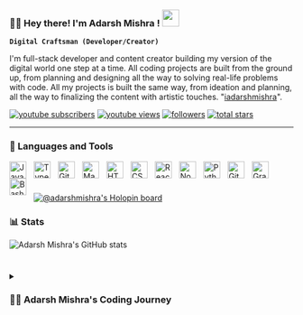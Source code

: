 ### 🏄‍♂️ Hey there! I'm Adarsh Mishra ! <img src="https://media.giphy.com/media/hvRJCLFzcasrR4ia7z/giphy.gif" width="30"/>

**`Digital Craftsman (Developer/Creator)`**

I'm full-stack developer and content creator building my version of the digital world one step at a time. All coding projects are built from the ground up, from planning and designing all the way to solving real-life problems with code. All my projects is built the same way, from ideation and planning, all the way to finalizing the content with artistic touches. "[iadarshmishra][youtube]".


<p align="left">
      <a href="https://www.youtube.com/channel/UCWNKkDZmyWN7HklvW1KE4NQ/featured?sub_confirmation=1">
         <img alt="youtube subscribers" title="Subscribe to my YouTube channel" src="https://custom-icon-badges.demolab.com/youtube/channel/subscribers/UC2WHjPDvbE6O328n17ZGcfg?color=%23E05D44&label=SUBSCRIBE&logo=video&logoColor=white&style=for-the-badge&labelColor=CE4630"/></a> 
      <a href="https://www.youtube.com/@iamadarshmishra/featured">
         <img alt="youtube views" title="YouTube views" src="https://custom-icon-badges.demolab.com/youtube/channel/views/UC2WHjPDvbE6O328n17ZGcfg?color=%23E1AD0E&logo=eye&logoColor=white&style=for-the-badge&labelColor=C79600"/></a> 
      <a href="https://github.com/iadarshmishra?tab=followers">
         <img alt="followers" title="Follow me on Github" src="https://custom-icon-badges.demolab.com/github/followers/iadarshmishra?color=236ad3&labelColor=1155ba&style=for-the-badge&logo=person-add&label=Follow&logoColor=white"/></a>
      <a href="https://github.com/iadarshmishra?tab=repositories&sort=stargazers">
         <img alt="total stars" title="Total stars on GitHub" src="https://custom-icon-badges.demolab.com/github/stars/iadarshmishra?color=55960c&style=for-the-badge&labelColor=488207&logo=star"/></a>
   </p>


---

### 🧰 Languages and Tools

<img align="left" alt="JavaScript" width="30px" style="padding-right:10px;" src="https://cdn.jsdelivr.net/gh/devicons/devicon/icons/javascript/javascript-plain.svg" />
<img align="left" alt="TypeScript" width="30px" style="padding-right:10px;" src="https://cdn.jsdelivr.net/gh/devicons/devicon/icons/typescript/typescript-plain.svg" />
<img align="left" alt="Git" width="30px" style="padding-right:10px;" src="https://cdn.jsdelivr.net/gh/devicons/devicon/icons/git/git-original.svg" />
<img align="left" alt="MacOS" width="30px" style="padding-right:10px;" src="https://logos-download.com/wp-content/uploads/2020/06/Apple_Mac_OS_Logo.png" />
<img align="left" alt="HTML" width="30px" style="padding-right:10px;" src="https://cdn.jsdelivr.net/gh/devicons/devicon/icons/html5/html5-plain.svg" />
<img align="left" alt="CSS" width="30px" style="padding-right:10px;" src="https://cdn.jsdelivr.net/gh/devicons/devicon/icons/css3/css3-plain.svg" />
<img align="left" alt="React" width="30px" style="padding-right:10px;" src="https://cdn.jsdelivr.net/gh/devicons/devicon/icons/react/react-original.svg" />
<img align="left" alt="NodeJS" width="30px" style="padding-right:10px;" src="https://cdn.jsdelivr.net/gh/devicons/devicon/icons/nodejs/nodejs-original.svg" />
<img align="left" alt="Python" width="30px" style="padding-right:10px;" src="https://cdn.jsdelivr.net/gh/devicons/devicon/icons/python/python-plain.svg" />
<img align="left" alt="GitHub" width="30px" style="padding-right:10px;" src="https://cdn.jsdelivr.net/gh/devicons/devicon/icons/github/github-original.svg" />
<img align="left" alt="Gradle" width="30px" style="padding-right:10px;" src="https://cdn.jsdelivr.net/gh/devicons/devicon/icons/gradle/gradle-plain.svg" />
<img align="left" alt="Bash" width="30px" style="padding-right:10px;" src="https://cdn.jsdelivr.net/gh/devicons/devicon/icons/bash/bash-original.svg" />
<br />

#

[![@adarshmishra's Holopin board](https://holopin.io/api/user/board?user=adarshmishra)](https://holopin.io/@adarshmishra)


### 📊 Stats

![Adarsh Mishra's GitHub stats](https://github-readme-stats.vercel.app/api?username=iadarshmishra&show_icons=true&theme=gruvbox)

<!-- ![GitHub Streak](https://streak-stats.demolab.com?user=iadarshmishra&theme=gruvbox&border_radius=4.5) -->

#

<details>
 <summary><h3>👨‍💻 Adarsh Mishra's Coding Journey</h3></summary>
   I started my coding journey as a naive computer science student with a passion to learn everything I could about this programming world - code, unix, linux, theory. And all the while, teaching myself iOS development with a dream to build my own app, but that soon got overshadowed by my desire to excel in JavaScript. A desire that landed me a full-stack software engineering job upon graduation. However, I had another desire I had been pursuing throughout this time - YouTube content creation. 

[website]: https://adarshmishra.com
[youtube]: https://www.youtube.com/channel/UCWNKkDZmyWN7HklvW1KE4NQ/featured
